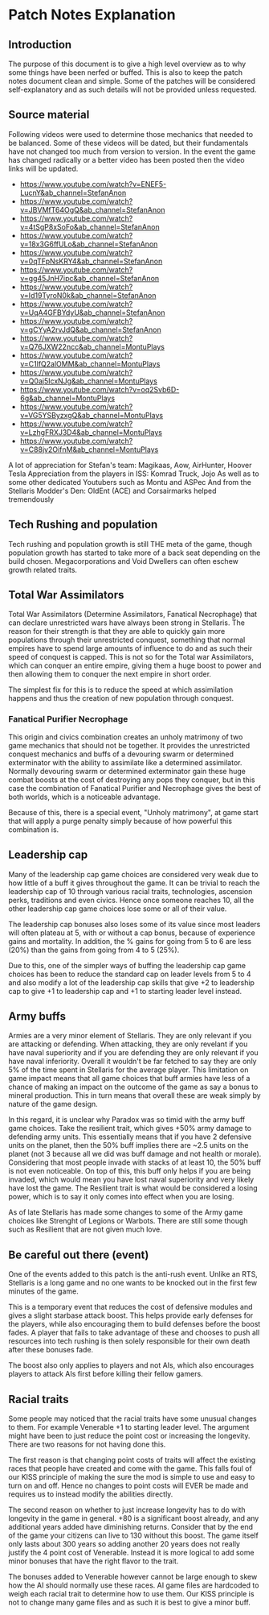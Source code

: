 # Patch Notes Explanation

## Introduction

The purpose of this document is to give a high level overview as to why some things have been nerfed or buffed. This is also to keep the patch notes document clean and simple. Some of the patches will be considered self-explanatory and as such details will not be provided unless requested.

## Source material

Following videos were used to determine those mechanics that needed to be balanced. Some of these videos will be dated, but their fundamentals have not changed too much from version to version. In the event the game has changed radically or a better video has been posted then the video links will be updated.

* https://www.youtube.com/watch?v=ENEF5-LucnY&ab_channel=StefanAnon
* https://www.youtube.com/watch?v=JBVMfT64OgQ&ab_channel=StefanAnon
* https://www.youtube.com/watch?v=4tSgP8xSoFo&ab_channel=StefanAnon
* https://www.youtube.com/watch?v=18x3G6ffULo&ab_channel=StefanAnon
* https://www.youtube.com/watch?v=0qTFpNsKRY4&ab_channel=StefanAnon
* https://www.youtube.com/watch?v=gg45JnH7ipc&ab_channel=StefanAnon
* https://www.youtube.com/watch?v=Id19TyroN0k&ab_channel=StefanAnon
* https://www.youtube.com/watch?v=UqA4GFBYdyU&ab_channel=StefanAnon
* https://www.youtube.com/watch?v=gCYyA2rvJdQ&ab_channel=StefanAnon
* https://www.youtube.com/watch?v=Q76JXW22ncc&ab_channel=MontuPlays
* https://www.youtube.com/watch?v=C1lfQ2alOMM&ab_channel=MontuPlays
* https://www.youtube.com/watch?v=Q0aj5IcxNJg&ab_channel=MontuPlays
* https://www.youtube.com/watch?v=oq2Svb6D-6g&ab_channel=MontuPlays
* https://www.youtube.com/watch?v=VG5YSByzxgQ&ab_channel=MontuPlays
* https://www.youtube.com/watch?v=LzhgFRXJ3D4&ab_channel=MontuPlays
* https://www.youtube.com/watch?v=C88jv2OifnM&ab_channel=MontuPlays

A lot of appreciation for Stefan's team: Magikaas, Aow, AirHunter, Hoover Tesla
Appreciation from the players in ISS: Komrad Truck, Jojo
As well as to some other dedicated Youtubers such as Montu and ASPec
And from the Stellaris Modder's Den: OldEnt (ACE) and Corsairmarks helped tremendously

## Tech Rushing and population

Tech rushing and population growth is still THE meta of the game, though population growth has started to take more of a back seat depending on the build chosen. Megacorporations and Void Dwellers can often eschew growth related traits.

## Total War Assimilators

Total War Assimilators (Determine Assimilators, Fanatical Necrophage) that can declare unrestricted wars have always been strong in Stellaris. The reason for their strength is that they are able to quickly gain more populations through their unrestricted conquest, something that normal empires have to spend large amounts of influence to do and as such their speed of conquest is capped. This is not so for the Total war Assimilators, which can conquer an entire empire, giving them a huge boost to power and then allowing them to conquer the next empire in short order.

The simplest fix for this is to reduce the speed at which assimilation happens and thus the creation of new population through conquest.

### Fanatical Purifier Necrophage

This origin and civics combination creates an unholy matrimony of two game mechanics that should not be together. It provides the unrestricted conquest mechanics and buffs of a devouring swarm or determined exterminator with the ability to assimilate like a determined assimilator. Normally devouring swarm or determined exterminator gain these huge combat boosts at the cost of destroying any pops they conquer, but in this case the combination of Fanatical Purifier and Necrophage gives the best of both worlds, which is a noticeable advantage.

Because of this, there is a special event, "Unholy matrimony", at game start that will apply a purge penalty simply because of how powerful this combination is.

## Leadership cap

Many of the leadership cap game choices are considered very weak due to how little of a buff it gives throughout the game. It can be trivial to reach the leadership cap of 10 through various racial traits, technologies, ascension perks, traditions and even civics. Hence once someone reaches 10, all the other leadership cap game choices lose some or all of their value.

The leadership cap bonuses also loses some of its value since most leaders will often plateau at 5, with or without a cap bonus, because of experience gains and mortality. In addition, the % gains for going from 5 to 6 are less (20%) than the gains from going from 4 to 5 (25%).

Due to this, one of the simpler ways of buffing the leadership cap game choices has been to reduce the standard cap on leader levels from 5 to 4 and also modify a lot of the leadership cap skills that give +2 to leadership cap to give +1 to leadership cap and +1 to starting leader level instead.

## Army buffs

Armies are a very minor element of Stellaris. They are only relevant if you are attacking or defending. When attacking, they are only revelant if you have naval superiority and if you are defending they are only relevant if you have naval inferiority. Overall it wouldn't be far fetched to say they are only 5% of the time spent in Stellaris for the average player. This limitation on game impact means that all game choices that buff armies have less of a chance of making an impact on the outcome of the game as say a bonus to mineral production. This in turn means that overall these are weak simply by nature of the game design.

In this regard, it is unclear why Paradox was so timid with the army buff game choices. Take the resilient trait, which gives +50% army damage to defending army units. This essentially means that if you have 2 defensive units on the planet, then the 50% buff implies there are ~2.5 units on the planet (not 3 because all we did was buff damage and not health or morale). Considering that most people invade with stacks of at least 10, the 50% buff is not even noticeable. On top of this, this buff only helps if you are being invaded, which would mean you have lost naval superiority and very likely have lost the game. The Resilient trait is what would be considered a losing power, which is to say it only comes into effect when you are losing.

As of late Stellaris has made some changes to some of the Army game choices like Strenght of Legions or Warbots. There are still some though such as Resilient that are not given much love.

## Be careful out there (event)

One of the events added to this patch is the anti-rush event. Unlike an RTS, Stellaris is a long game and no one wants to be knocked out in the first few minutes of the game.

This is a temporary event that reduces the cost of defensive modules and gives a slight starbase attack boost. This helps provide early defenses for the players, while also encouraging them to build defenses before the boost fades. A player that fails to take advantage of these and chooses to push all resources into tech rushing is then solely responsible for their own death after these bonuses fade.

The boost also only applies to players and not AIs, which also encourages players to attack AIs first before killing their fellow gamers.

## Racial traits

Some people may noticed that the racial traits have some unusual changes to them. For example Venerable +1 to starting leader level. The argument might have been to just reduce the point cost or increasing the longevity. There are two reasons for not having done this.

The first reason is that changing point costs of traits will affect the existing races that people have created and come with the game. This falls foul of our KISS principle of making the sure the mod is simple to use and easy to turn on and off. Hence no changes to point costs will EVER be made and requires us to instead modify the abilities directly.

The second reason on whether to just increase longevity has to do with longevity in the game in general. +80 is a significant boost already, and any additional years added have diminishing returns. Consider that by the end of the game your citizens can live to 130 without this boost. The game itself only lasts about 300 years so adding another 20 years does not really justify the 4 point cost of Venerable. Instead it is more logical to add some minor bonuses that have the right flavor to the trait.

The bonuses added to Venerable however cannot be large enough to skew how the AI should normally use these races. AI game files are hardcoded to weigh each racial trait to determine how to use them. Our KISS principle is not to change many game files and as such it is best to give a minor buff.
